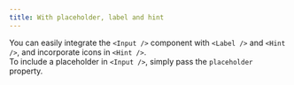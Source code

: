 ```yaml
---
title: With placeholder, label and hint
---
```


You can easily integrate the `<Input />` component with `<Label />` and `<Hint />`, and incorporate icons in `<Hint />`.
<br/>
To include a placeholder in `<Input />`, simply pass the `placeholder` property.
